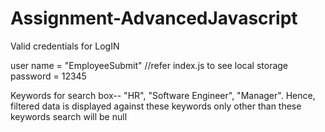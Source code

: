 # Assignment-AdvancedJavascript

Valid credentials for LogIN

user name = "EmployeeSubmit" //refer index.js to see local storage
password = 12345


Keywords for search box-- "HR", "Software Engineer", "Manager". Hence, filtered data is displayed against these keywords only
  other than these keywords search will be null
